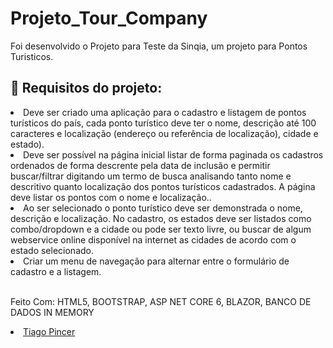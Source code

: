 # Projeto_Tour_Company
 
 Foi desenvolvido o Projeto para Teste da Sinqia, um projeto para Pontos Turisticos.
 
 <div align="start">
<h2>🔧 Requisitos do projeto:</h2>
     <li>Deve ser criado uma aplicação para o cadastro e listagem de pontos turísticos do país, cada ponto turístico deve ter
      o nome, descrição até 100 caracteres e localização (endereço ou referência de localização), cidade e estado).</li>
     <li>Deve ser possível na página inicial listar de forma paginada os cadastros ordenados de forma descrente pela data de
      inclusão e permitir buscar/filtrar digitando um termo de busca analisando tanto nome e descritivo quanto
      localização dos pontos turísticos cadastrados. A página deve listar os pontos com o nome e localização..</li>
     <li>Ao ser selecionado o ponto turístico deve ser demonstrada o nome, descrição e localização. No cadastro, os estados
      deve ser listados como combo/dropdown e a cidade ou pode ser texto livre, ou buscar de algum webservice online
      disponível na internet as cidades de acordo com o estado selecionado.</li>
     <li>Criar um menu de navegação para alternar entre o formulário de cadastro e a listagem.</li>
  </div>
   <br />

Feito Com:
HTML5, BOOTSTRAP, ASP NET CORE 6, BLAZOR, BANCO DE DADOS IN MEMORY



<!--  Social Midia -->
<div align="start"> 
    <li><a target="_blank" href="https://github.com/tpincer">Tiago Pincer</a></li> 
</div>
